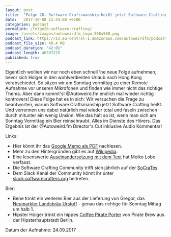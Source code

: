 ```yaml
---
layout: post
title:  "Folge 28: Software Craftsmanship heißt jetzt Software Crafting"
date:   2017-10-08 12:44:00 +0100
categories: podcast
permalink: /folge28-software-crafting/
image: /assets/images/autoweirdfm_logo_500x500.png
podcast_link: https://s3.eu-central-1.amazonaws.com/autoweirdfm/podcasts/folge-28-software-crafting.mp3
podcast_file_size: 40,4 MB
podcast_duration: "42:01"
podcast_length: 40397225
published: true
---
```


Eigentlich wollten wir nur noch eben schnell 'ne neue Folge aufnehmen, bevor sich Holger in den wohlverdienten Urlaub nach Hong Kong verabschiedet.
So sitzen wir am Sonntag vormittag zu einer Remote Aufnahme vor unseren Mikrofonen und finden wie immer nicht das richtige Thema.
Aber dann kommt's! @Autoweird.fm endlich mal wieder richtig kontrovers! Diese Folge hat es in sich:
Wir versuchen die Frage zu beantworten, warum Software Craftsmanship jetzt Software Crafting heißt.
Und verrennen uns dabei natürlich mal wieder total und faseln zwischen durch mitunter ein wenig Unsinn.
Wie das halt so ist, wenn man sich am Sonntag Vormittag ein Bier reinschraubt.
Alles im Dienste des Hörers.
Das Ergebnis ist der @Autoweird.fm Director's Cut inklusive Audio Kommentar!

Links:

- Hier könnt ihr das [Google Memo als PDF](https://assets.documentcloud.org/documents/3914586/Googles-Ideological-Echo-Chamber.pdf) nachlesen.
- Mehr zu den Hintergründen gibt es auf [Wikipedia](https://en.wikipedia.org/wiki/Google's_Ideological_Echo_Chamber).
- Eine lesenswerte [Auseinandersetzung mit dem Text](http://www.fraumeike.de/2017/google-memo-eine-kurze-geschichte-ueber-differenzierung-und-diskriminierung/) hat Meiko Lobo verfasst.
- Die Software Crafting Community trifft sich jährlich auf der [SoCraTes](https://www.socrates-conference.de/).
- Dem Slack Kanal der Community könnt ihr unter [slack.softwarecrafters.org](https://slack.softwarecrafters.org) beitreten.

Bier:

- Bene trinkt ein weiteres Bier aus der Lieferung von Gregor, das [Neumarkter Landsbräu Urstoff](https://untappd.com/b/neumarkter-lammsbrau-urstoff/33439) - genau das richtige für Sonntag Mittag um halb 1.
- Hipster Holger trinkt ein hippes [Coffee Pirate Porter](https://untappd.com/b/pirate-brew-berlin-coffee-pirate-porter/1665814) von Pirate Brew aus der Hipsterhauptstadt Berlin.

Datum der Aufnahme: 24.09.2017
